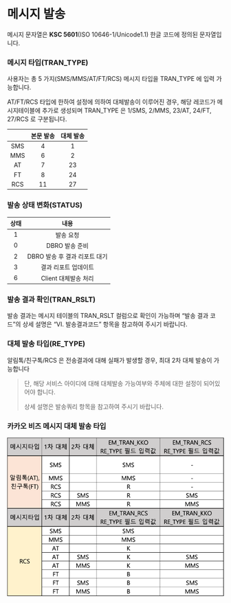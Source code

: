# 메시지 발송

메시지 문자열은 **KSC 5601**(ISO 10646-1/Unicode1.1) 한글 코드에 정의된 문자열입니다.

### 메시지 타입(TRAN\_TYPE)

사용자는 총 5 가지(SMS/MMS/AT/FT/RCS) 메시지 타입을 TRAN\_TYPE 에 입력 가능합니다.

AT/FT/RCS 타입에 한하여 설정에 의하여 대체발송이 이루어진 경우, 해당 레코드가 메시지테이블에 추가로 생성되며 TRAN\_TYPE 은 1/SMS, 2/MMS, 23/AT, 24/FT, 27/RCS 로 구분됩니다.

|     | 본문 발송 | 대체 발송 |
| :-: | :---: | :---: |
| SMS |   4   |   1   |
| MMS |   6   |   2   |
|  AT |   7   |   23  |
|  FT |   8   |   24  |
| RCS |   11  |   27  |

### 발송 상태 변화(STATUS)

|  상태 |          내용         |
| :-: | :-----------------: |
|  1  |        발송 요청        |
|  0  |      DBRO 발송 준비     |
|  2  | DBRO 발송 후 결과 리포트 대기 |
|  3  |     결과 리포트 업데이트     |
|  6  |    Client 대체발송 처리   |

### 발송 결과 확인(TRAN\_RSLT)

발송 결과는 메시지 테이블의 TRAN\_RSLT 컬럼으로 확인이 가능하며 “발송 결과 코드”의 상세 설명은 “VI. 발송결과코드” 항목을 참고하여 주시기 바랍니다.

### 대체 발송 타입(RE\_TYPE)

알림톡/친구톡/RCS 은 전송결과에 대해 실패가 발생할 경우, 최대 2차 대체 발송이 가능합니다

> 단, 해당 서비스 아이디에 대해 대체발송 가능여부와 주체에 대한 설정이 되어있어야 합니다.
>
> 상세 설명은 발송쿼리 항목을 참고하여 주시기 바랍니다.

### 카카오 비즈 메시지 대체 발송 타입

![](<../.gitbook/assets/image (3).png>)
